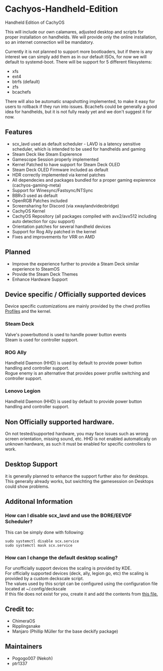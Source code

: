 # Cachyos-Handheld-Edition

Handheld Edition of CachyOS

This will include our own calamares, adjusted desktop and scripts for proper installation on handhelds.
We will provide only the online installation, so an internet connection will be mandatory.

Currently it is not planned to support more bootloaders, but if there is any interest we can simply add them as in our default ISOs, for now we will default to systemd-boot.
There will be support for 5 different filesystems:

- xfs
- ext4
- btrfs (default)
- zfs
- bcachefs

There will also be automatic snapshotting implemented, to make it easy for users to rollback if they run into issues.
Bcachefs could be generally a good idea for handhelds, but it is not fully ready yet and we don't suggest it for now.

## Features
- scx_lavd used as default scheduler - LAVD is a latency sensitive scheduler, which is intended to be used for handhelds and gaming
- Steam Deck like Steam Expierence
- Gamescope Session properly implemented 
- Kernel Patched to have support for Steam Deck OLED
- Steam Deck OLED Firmware included as default
- HDR correctly implemented via kernel patches
- All dependecies and packages bundled for a proper gaming expierence (cachyos-gaming-meta)
- Support for Winesync/Fastsync/NTSync
- BBRv3 used as default
- OpenRGB Patches included
- Screensharing for Discord (via xwaylandvideobridge)
- CachyOS Kernel
- CachyOS Repository (all packages compiled with avx2/avx512 including auto detection for cpu support)
- Orientation patches for several handheld devices
- Support for Rog Ally patched in the kernel
- Fixes and improvements for VRR on AMD

## Planned
- Improve the experience further to provide a Steam Deck similar experience to SteamOS
- Provide the Steam Deck Themes
- Enhance Hardware Support

## Device specific / Officially supported devices
Device specific customizations are mainly provided by the chwd profiles [Profiles](https://github.com/CachyOS/chwd/blob/master/profiles/pci/handhelds/profiles.toml) and the kernel.
### Steam Deck
Valve's powerbuttond is used to handle power button events\
Steam is used for controller support.
### ROG Ally
Handheld Daemon (HHD) is used by default to provide power button handling and controller support.\
Rogue enemy is an alternative that provides power profile switching and controller support.
### Lenovo Legion
Handheld Daemon (HHD) is used by default to provide power button handling and controller support.

## Non Officially supported hardware.
On not tested/supported hardware, you may face issues such as wrong screen orientation, missing sound, etc.
HHD is not enabled automatically on unknown hardware, as such it must be enabled for specific controllers to work.


## Desktop Support

it is generally planned to enhance the support further also for desktops.
This generally already works, but swichting the gamesession on Desktops could show problems.


## Additonal Information

### How can I disable scx_lavd and use the BORE/EEVDF Scheduler?

This can be simply done with following:
```
sudo systemctl disable scx.service
sudo systemctl mask scx.service
```
### How can I change the default desktop scaling?
For unofficially support devices the scaling is provided by KDE.\
For officially supported devices (deck, ally, legion go, etc) the scaling is provided by a custom deckscale script.\
The values used by this script can be configured using the configuration file located at ~/.config/deckscale\
If this file does not exist for you, create it and add the contents from [this file.](https://github.com/CachyOS/CachyOS-Handheld/blob/main/etc/skel/.config/deckscale)

## Credit to:
- ChimeraOS
- Ripplingsnake
- Manjaro (Phillip Müller for the base deckify package)

## Maintainers
- Pogogo007 (Nekoh)
- ptr1337
